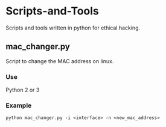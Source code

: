 # Scripts-and-Tools
Scripts and tools written in python for ethical hacking.

## mac_changer.py
Script to change the MAC address on linux.

### Use
Python 2 or 3

### Example
```
python mac_changer.py -i <interface> -n <new_mac_address>
```
